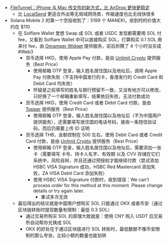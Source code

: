 - [FileTunnel：iPhone 与 Mac 传文件的新方式，比 AirDrop 更快更稳定](https://twitter.com/unixzii/status/1782971622007443872)
	- 比 [LocalSend](https://localsend.org/) 更适合外出等无局域网场景，传输速度也比无线快很多
- Solana Mobile 2 的第一个空投收到了：5199 个 MANEKI，收到时的价值大约在 $110
	- 在 Solflare Wallet 里想 Swap 成 SOL 或者 USDC 发现都需要用 SOL 付 fee，又看到 Solflare Wallet 中可以直接购买 SOL，打算购买 0.1 SOL 用来付 fee，由 [Onramper Widget](https://onramper.com/) 提供服务，前后折腾了 4 个小时没买成 #Web3
		- 货币选择 HKD，使用 Apple Pay 付款，是由 [Unlimit Crypto](https://www.crypto.unlimit.com/) 提供服务（Best Price）
			- 使用邮箱 OTP 登录，输入姓名居住国以及地址后，调用 Apple Pay 付款失败（不支持中国发行的卡，香港发行的 Credit Card 和 Debit Card 均失败）
			- 怀疑是之前填写的姓名与银行预留不一致，又没有地方可以修改，只好换了一个邮箱重新填写，结果依旧失败，无法付款成功
		- 货币选择 HKD，使用 Credit Card 或者 Debit Card 付款，是由 [Topper](https://www.topperpay.com/) 提供服务（Best Price）
			- 使用邮箱 OTP 登录，输入姓名居住国以及地址后（不为中国用户提供服务），还需要填写居住国的电话号码，接收一条短信验证码，而后仍需要上传 ID 证明
		- 货币选择 THB，金额控制在 500 左右，使用 Debit Card 或者 Credit Card 付款，是由 [Unlimit Crypto](https://www.crypto.unlimit.com/) 提供服务（Best Price）
			- 使用邮箱 OTP 登录，输入姓名居住国以及地址后，需要添加一张卡（需要填写 卡号、持卡人名字、有效期 以及 CVV 存储在它们系统中，风险自辩，并且还通过预授权才能继续付款（尝试添加 HSBC VISA Signature 成功，HSBC Red Mastercard 添加失败，ZA VISA Debit Card 添加失败）
			- 使用 HSBC VISA Signature 付款时，收到错误：We can’t process order for this method at this moment. Please change details or try again later.
				- 重试多次无效
	- 最后得出的结论就是中国用户想购买 SOL 只能通过 OKX 或者币安（通过区块链转账时提现数量有限制：最低 0.3 SOL）
		- 通过交易所购买 SOL 的原理大致就是：使用 CNY 购入 USDT 后交易所自动帮你兑换成 SOL
		- OKX 的好处在于通过区块链进行 SOL 转账时，最低数额不像币安限制的那么夸张，比较小额的数量也能划转